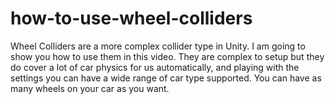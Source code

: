 # how-to-use-wheel-colliders
Wheel Colliders are a more complex collider type in Unity. I am going to show you how to use them in this video. They are complex to setup but they do cover a lot of car physics for us automatically, and playing with the settings you can have a wide range of car type supported. You can have as many wheels on your car as you want.
